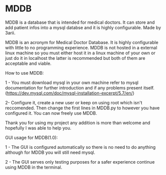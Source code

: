 # MDDB
MDDB is a database that is intended for medical doctors. It can store and add patient infos into a mysql databse and it is highly configurable. Made by 3arii.

MDDB is an acronym for Medical Doctor Database. It is highly configurable with little to no programming experience. MDDB is not hosted in a external linux machine so you must either host it in a linux machine of your own or just do it in localhost the latter is recommended but both of them are acceptable and viable.

How to use MDDB:

1 - You must download mysql in your own machine refer to mysql documentation for further introduction and if any problems present itself.(https://dev.mysql.com/doc/mysql-installation-excerpt/5.7/en/)

2- Configure it, create a new user or keep on using root which isn't reccomended. Then change the first lines in MDDB.py to however you have configured it. You can now freely use MDDB.

Thank you for using my project any addition is more than welcome and hopefully I was able to help you.

GUI usage for MDDB(1.0):

1 - The GUI is configured automatically so there is no need to do anything although for MDDB you will still need mysql.

2 - The GUI serves only testing purposes for a safer experience continue using MDDB in the terminal.


